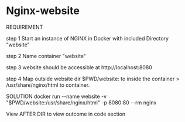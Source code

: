 # Nginx-website

REQUIREMENT 

step 1
Start an instance of NGINX in Docker with included Directory "website"

step 2 
Name container "website"

step 3 
website should be accessible at http://localhost:8080

step 4 
Map outside website dir $PWD/website: to inside the container > /usr/share/nginx/html to container.

SOLUTION
 docker run --name website -v "$PWD/website:/usr/share/nginx/html" -p 8080:80 --rm nginx

 View AFTER DIR to view outcome in code section
